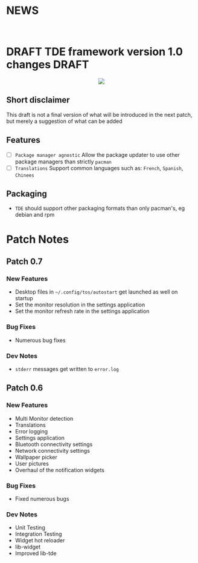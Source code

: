 # NEWS

<br />

# DRAFT TDE framework version 1.0 changes DRAFT

<center> <img src="https://tos.odex.be/docs/images/logo.png" /> </center>

## Short disclaimer

This draft is not a final version of what will be introduced in the next patch, but merely a suggestion of what can be added

## Features

* [ ] `Package manager agnostic` Allow the package updater to use other package managers than strictly `pacman`
* [ ] `Translations` Support common languages such as: `French`, `Spanish`, `Chinees`

## Packaging

* `TDE` should support other packaging formats than only pacman's, eg debian and rpm


# Patch Notes

## Patch 0.7

### New Features

- Desktop files in `~/.config/tos/autostart` get launched as well on startup
- Set the monitor resolution in the settings application
- Set the monitor refresh rate in the settings application

### Bug Fixes

* Numerous bug fixes

### Dev Notes

* `stderr` messages get written to `error.log`

## Patch 0.6

### New Features

* Multi Monitor detection
* Translations
* Error logging
* Settings application
* Bluetooth connectivity settings
* Network connectivity settings
* Wallpaper picker
* User pictures
* Overhaul of the notification widgets

### Bug Fixes

* Fixed numerous bugs

### Dev Notes

* Unit Testing
* Integration Testing
* Widget hot reloader
* lib-widget
* Improved lib-tde
